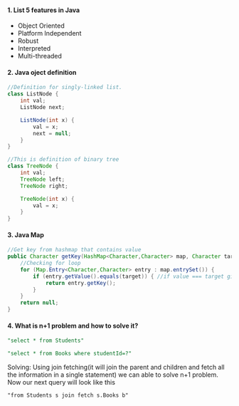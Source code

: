 #### 1. List 5 features in Java

* Object Oriented
* Platform Independent
* Robust
* Interpreted
* Multi-threaded

#### 2. Java oject definition

```java
//Definition for singly-linked list.
class ListNode {
    int val;
    ListNode next;

    ListNode(int x) {
        val = x;
        next = null;
    }
}

//This is definition of binary tree
class TreeNode {
    int val;
    TreeNode left;
    TreeNode right;

    TreeNode(int x) {
        val = x;
    }
}

```

#### 3. Java Map

```java
//Get key from hashmap that contains value
public Character getKey(HashMap<Character,Character> map, Character target) {
    //Checking for loop
    for (Map.Entry<Character,Character> entry : map.entrySet()) {
        if (entry.getValue().equals(target)) { //if value === target given, then return the key
            return entry.getKey();
        }
    }
    return null;
}
```

#### 4. What is n+1 problem and how to solve it?

```sql
"select * from Students"

"select * from Books where studentId=?"
````

Solving:
Using join fetching(it will join the parent and children and fetch all the information in a single statement) we can able to solve n+1 problem.
Now our next query will look like this

```
"from Students s join fetch s.Books b"
```
